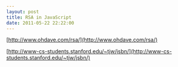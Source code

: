 ```yaml
---
layout: post
title: RSA in JavaScript
date: 2011-05-22 22:22:00
---
```

[http://www.ohdave.com/rsa/](http://www.ohdave.com/rsa/)

[http://www-cs-students.stanford.edu/~tjw/jsbn/](http://www-cs-students.stanford.edu/~tjw/jsbn/)